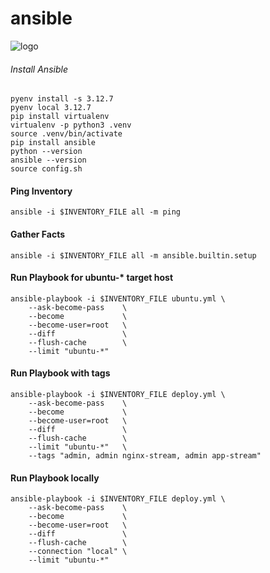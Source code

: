# ansible

![logo](https://user-images.githubusercontent.com/26479/113611957-81d90b80-964f-11eb-95c9-2fb0dfa3cb0b.png)

###### Install Ansible
```shell
pyenv install -s 3.12.7
pyenv local 3.12.7
pip install virtualenv
virtualenv -p python3 .venv
source .venv/bin/activate
pip install ansible
python --version
ansible --version
source config.sh

```

#### Ping Inventory
```shell
ansible -i $INVENTORY_FILE all -m ping
```

#### Gather Facts
```shell
ansible -i $INVENTORY_FILE all -m ansible.builtin.setup
```

#### Run Playbook for ubuntu-* target host
```shell
ansible-playbook -i $INVENTORY_FILE ubuntu.yml \
    --ask-become-pass    \
    --become             \
    --become-user=root   \
    --diff               \
    --flush-cache        \
    --limit "ubuntu-*"
```

#### Run Playbook with tags
```shell
ansible-playbook -i $INVENTORY_FILE deploy.yml \
    --ask-become-pass    \
    --become             \
    --become-user=root   \
    --diff               \
    --flush-cache        \
    --limit "ubuntu-*"   \
    --tags "admin, admin nginx-stream, admin app-stream"
```

#### Run Playbook locally
```shell
ansible-playbook -i $INVENTORY_FILE deploy.yml \
    --ask-become-pass    \
    --become             \
    --become-user=root   \
    --diff               \
    --flush-cache        \
    --connection "local" \
    --limit "ubuntu-*"
```
